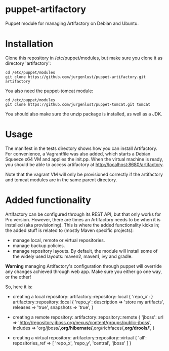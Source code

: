 puppet-artifactory
==================

Puppet module for managing Artifactory on Debian and Ubuntu.

# Installation #

Clone this repository in /etc/puppet/modules, but make sure you clone it as directory
'artifactory':

	cd /etc/puppet/modules
	git clone https://github.com/jurgenlust/puppet-artifactory.git artifactory

You also need the puppet-tomcat module:

	cd /etc/puppet/modules
	git clone https://github.com/jurgenlust/puppet-tomcat.git tomcat
	
You should also make sure the unzip package is installed, as well as a JDK.

	
# Usage #

The manifest in the tests directory shows how you can install Artifactory.
For convenience, a Vagrantfile was also added, which starts a
Debian Squeeze x64 VM and applies the init.pp. When the virtual machine is ready,
you should be able to access artifactory at
[http://localhost:8680/artifactory](http://localhost:8680/artifactory).

Note that the vagrant VM will only be provisioned correctly if the artifactory
and tomcat modules are in the same parent directory.


# Added functionality #

Artifactory can be configured through its REST API, but that only works for Pro version.
However, there are times an Artifactory needs to be when it is installed (aka provisioning).
This is where the added functionality kicks in; the added stuff is related to (mostly Maven
specific projects):

* manage local, remote or virtual repositories.
* manage backup policies.
* manage repository layouts. By default, the module will install some of the widely used
layouts: maven2, maven1, ivy and gradle.

**Warning** managing Artifactory's configuration through puppet will override any changes
achieved through web app. Make sure you either go one way, or the other!

So, here it is:

* creating a local repository:
    artifactory::repository::local { 'repo_x': }
    artifactory::repository::local { 'repo_y':
      description => 'store my artifacts',
      releases    => 'true',
      snapshots   => 'true',
    }

* creating a remote repository:
    artifactory::repository::remote { 'jboss':
      url => 'http://repository.jboss.org/nexus/content/groups/public-jboss',
      includes => 'org/jboss/**,org/hibernate/**,org/richfaces/**,org/drools/**',
    }

* creating a virtual repository:
    artifactory::repository::virtual { 'all':
      repositories_ref => [
        'repo_x', 'repo_y', 'central', 'jboss'
      ]
    }